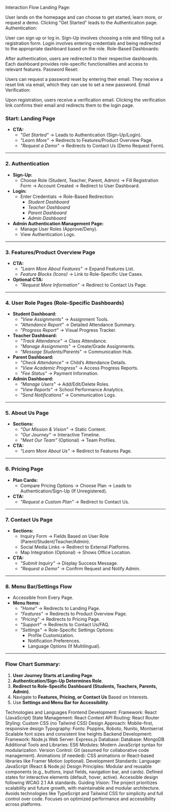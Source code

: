 Interaction Flow
Landing Page:

User lands on the homepage and can choose to get started, learn more, or request a demo.
Clicking "Get Started" leads to the Authentication page.
Authentication:

User can sign up or log in.
Sign-Up involves choosing a role and filling out a registration form.
Login involves entering credentials and being redirected to the appropriate dashboard based on the role.
Role-Based Dashboards:

After authentication, users are redirected to their respective dashboards.
Each dashboard provides role-specific functionalities and access to relevant features.
Password Reset:

Users can request a password reset by entering their email.
They receive a reset link via email, which they can use to set a new password.
Email Verification:

Upon registration, users receive a verification email.
Clicking the verification link confirms their email and redirects them to the login page.


### **Start: Landing Page**

- **CTA:**
    - *"Get Started"* → Leads to Authentication (Sign-Up/Login).
    - *"Learn More"* → Redirects to Features/Product Overview Page.
    - *"Request a Demo"* → Redirects to Contact Us (Demo Request Form).

---

### **2. Authentication**

- **Sign-Up:**
    - Choose Role (Student, Teacher, Parent, Admin) → Fill Registration Form → Account Created → Redirect to User Dashboard.
- **Login:**
    - Enter Credentials → Role-Based Redirection:
        - *Student Dashboard*
        - *Teacher Dashboard*
        - *Parent Dashboard*
        - *Admin Dashboard*
- **Admin Authentication Management Page:**
    - Manage User Roles (Approve/Deny).
    - View Authentication Logs.

---

### **3. Features/Product Overview Page**

- **CTA:**
    - *"Learn More About Features"* → Expand Features List.
    - *Feature Blocks (Icons)* → Link to Role-Specific Use Cases.
- **Optional CTA:**
    - *"Request More Information"* → Redirect to Contact Us Page.

---

### **4. User Role Pages (Role-Specific Dashboards)**

- **Student Dashboard:**
    - *"View Assignments"* → Assignment Tools.
    - *"Attendance Report"* → Detailed Attendance Summary.
    - *"Progress Report"* → Visual Progress Tracker.
- **Teacher Dashboard:**
    - *"Track Attendance"* → Class Attendance.
    - *"Manage Assignments"* → Create/Grade Assignments.
    - *"Message Students/Parents"* → Communication Hub.
- **Parent Dashboard:**
    - *"Check Attendance"* → Child’s Attendance Details.
    - *"View Academic Progress"* → Access Progress Reports.
    - *"Fee Status"* → Payment Information.
- **Admin Dashboard:**
    - *"Manage Users"* → Add/Edit/Delete Roles.
    - *"View Reports"* → School Performance Analytics.
    - *"Send Notifications"* → Communication Logs.

---

### **5. About Us Page**

- **Sections:**
    - *"Our Mission & Vision"* → Static Content.
    - *"Our Journey"* → Interactive Timeline.
    - *"Meet Our Team"* (Optional) → Team Profiles.
- **CTA:**
    - *"Learn More About Us"* → Redirect to Features Page.

---

### **6. Pricing Page**

- **Plan Cards:**
    - Compare Pricing Options → Choose Plan → Leads to Authentication/Sign-Up (If Unregistered).
- **CTA:**
    - *"Request a Custom Plan"* → Redirect to Contact Us.

---

### **7. Contact Us Page**

- **Sections:**
    - Inquiry Form → Fields Based on User Role (Parent/Student/Teacher/Admin).
    - Social Media Links → Redirect to External Platforms.
    - Map Integration (Optional) → Shows Office Location.
- **CTA:**
    - *"Submit Inquiry"* → Display Success Message.
    - *"Request a Demo"* → Confirm Request and Notify Admin.

---

### **8. Menu Bar/Settings Flow**

- Accessible from Every Page.
- **Menu Items:**
    - *"Home"* → Redirects to Landing Page.
    - *"Features"* → Redirects to Product Overview Page.
    - *"Pricing"* → Redirects to Pricing Page.
    - *"Support"* → Redirects to Contact Us/FAQ.
    - *"Settings"* → Role-Specific Settings Options:
        - Profile Customization.
        - Notification Preferences.
        - Language Options (If Multilingual).

---

### **Flow Chart Summary:**

1. **User Journey Starts at Landing Page**.
2. **Authentication/Sign-Up Determines Role**.
3. **Redirect to Role-Specific Dashboard (Students, Teachers, Parents, Admin)**.
4. Navigate to **Features, Pricing, or Contact Us** Based on Interests.
5. Use **Settings and Menu Bar for Accessibility**.

Technologies and Languages
Frontend Development:
Framework: React (JavaScript)
State Management: React Context API
Routing: React Router
Styling: Custom CSS (no Tailwind CSS)
Design Approach: Mobile-first, responsive design
Typography:
Fonts: Poppins, Roboto, Nunito, Montserrat
Scalable font sizes and consistent line heights
Backend Development:
Framework: Node.js
Web Server: Express.js
Database:
Database: MongoDB
Additional Tools and Libraries:
ES6 Modules: Modern JavaScript syntax for modularization.
Version Control: Git (assumed for collaborative code management).
Animations (if needed): CSS animations or React-based libraries like Framer Motion (optional).
Development Standards:
Language:
JavaScript (React & Node.js)
Design Principles:
Modular and reusable components (e.g., buttons, input fields, navigation bar, and cards).
Defined states for interactive elements (default, hover, active).
Accessible design following WCAG 2.1 AA standards.
Guiding Vision:
The project prioritizes scalability and future growth, with maintainable and modular architecture.
Avoids technologies like TypeScript and Tailwind CSS for simplicity and full control over code.
Focuses on optimized performance and accessibility across platforms.